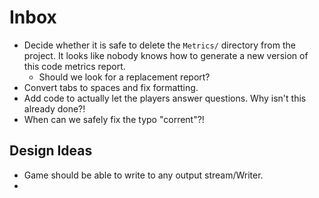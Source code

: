 # Inbox

- Decide whether it is safe to delete the `Metrics/` directory from the project. It looks like nobody knows how to generate a new version of this code metrics report.
  - Should we look for a replacement report?
- Convert tabs to spaces and fix formatting.
- Add code to actually let the players answer questions. Why isn't this already done?!
- When can we safely fix the typo "corrent"?!

## Design Ideas

- Game should be able to write to any output stream/Writer.
- 



